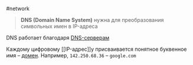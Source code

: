 #network

> **DNS (Domain Name System)** нужна для преобразования символьных имен в IP-адреса

DNS работает благодаря [DNS-серверам](DNS-серверы)

Каждому цифровому [[IP-адрес]]у присваивается понятное буквенное имя – [домен](Домен). Например, `142.250.68.36` – `google.com`
